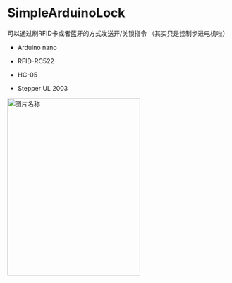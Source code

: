 # SimpleArduinoLock

可以通过刷RFID卡或者蓝牙的方式发送开/关锁指令
（其实只是控制步进电机啦）
- Arduino nano

- RFID-RC522

- HC-05

- Stepper UL 2003

 <img src="https://i.imgur.com/fDH6dxD.jpg" width = "301" height = "403" alt="图片名称" align=center />
